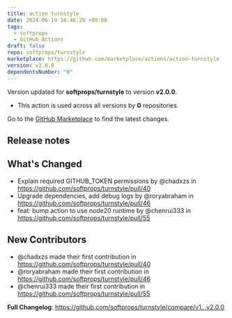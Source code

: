 ```yaml
---
title: action turnstyle
date: 2024-06-19 16:46:29 +00:00
tags:
  - softprops
  - GitHub Actions
draft: false
repo: softprops/turnstyle
marketplace: https://github.com/marketplace/actions/action-turnstyle
version: v2.0.0
dependentsNumber: "0"
---
```



Version updated for **softprops/turnstyle** to version **v2.0.0**.
- This action is used across all versions by **0** repositories.

Go to the [GitHub Marketplace](https://github.com/marketplace/actions/action-turnstyle) to find the latest changes.

## Release notes

## What's Changed
* Explain required GITHUB_TOKEN permissions by @chadxzs in https://github.com/softprops/turnstyle/pull/40
* Upgrade dependencies, add debug logs by @roryabraham in https://github.com/softprops/turnstyle/pull/46
* feat: bump action to use node20 runtime by @chenrui333 in https://github.com/softprops/turnstyle/pull/55

## New Contributors
* @chadxzs made their first contribution in https://github.com/softprops/turnstyle/pull/40
* @roryabraham made their first contribution in https://github.com/softprops/turnstyle/pull/46
* @chenrui333 made their first contribution in https://github.com/softprops/turnstyle/pull/55

**Full Changelog**: https://github.com/softprops/turnstyle/compare/v1...v2.0.0
